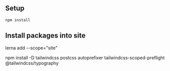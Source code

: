 ## Setup

`npm install`

## Install packages into site

lerna add <package-name> --scope="site"

npm install -D tailwindcss postcss autoprefixer tailwindcss-scoped-preflight @tailwindcss/typography
